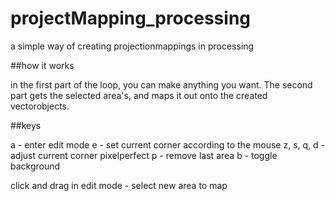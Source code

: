 # projectMapping_processing
a simple way of creating projectionmappings in processing


##how it works

in the first part of the loop, you can make anything you want. The second part gets the selected area's, and maps it out onto the created vectorobjects. 

##keys

a - enter edit mode
e - set current corner according to the mouse
z, s, q, d - adjust current corner pixelperfect
p - remove last area
b - toggle background

click and drag in edit mode - select new area to map
